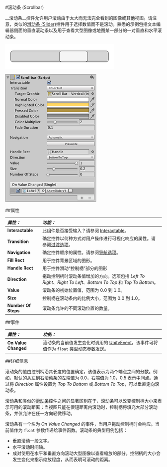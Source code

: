 #滚动条 (Scrollbar)

__滚动条__控件允许用户滚动由于太大而无法完全看到的图像或其他视图。请注意，类似的[滑动条 (Slider)](script-Slider.html)控件用于选择数值而不是滚动。熟悉的示例包括文本编辑器侧面的垂直滚动条以及用于查看大型图像或地图某一部分的一对垂直和水平滚动条。

![滚动条。](../uploads/Main/UI_ScrollbarExample.png)

![](../uploads/Main/UI_ScrollBarInspector.png) 

##属性

|**_属性：_** |**_功能：_** |
|:---|:---|
|__Interactable__ | 此组件是否接受输入？请参阅 [Interactable](script-Selectable.html)。 |
|__Transition__ | 确定控件以何种方式对用户操作进行可视化响应的属性。请参阅[过渡选项](script-SelectableTransition.html)。 |
|__Navigation__ | 确定控件顺序的属性。请参阅[导航选项](script-SelectableNavigation.html)。|
|__Fill Rect__ | 用于控件背景区域的图形。 |
|__Handle Rect__ | 用于控件滑动“控制柄”部分的图形 |
|__Direction__ | 拖动控制柄时滚动条值增加的方向。选项包括 _Left To Right_、_Right To Left_、_Bottom To Top_ 和 _Top To Bottom_。 |
|__Value__ | 滚动条的初始位置值，范围为 0.0 到 1.0。 |
|__Size__ | 控制柄在滚动条内的比例大小，范围为 0.0 到 1.0。 |
|__Number Of Steps__ | 滚动条允许的不同滚动位置的数量。 |

##事件

|**_属性：_** |**_功能：_** |
|:---|:---|
|__On Value Changed__ | 滚动条的当前值发生变化时调用的 [UnityEvent](UnityEvents.html)。该事件可将值作为 `float` 类型动态参数发送。 |


##详细信息

滚动条的值由控制柄沿其长度的位置确定，该值表示为两个端点之间的分数。例如，默认的从左到右滚动条的左端值为 0.0，右端值为 1.0，0.5 表示中间点。通过将 _Direction_ 属性设置为 _Top To Bottom_ 或 _Bottom To Top_，可以垂直定向滚动条。

滚动条和类似的[滑动条](script-Slider.html)控件之间的显著区别在于，滚动条可以改变控制柄大小来表示可用的滚动距离；当视图只能在很短距离内滚动时，控制柄将填充大部分滚动条，并仅允许在任一方向轻微移动。

滚动条有一个名为 _On Value Changed_ 的事件，当用户拖动控制柄时会响应。当前值作为 `float` 参数传递给事件函数。滚动条的典型用例包括：

* 垂直滚动一段文字。
* 水平滚动时间轴。
* 成对使用在水平和垂直方向滚动大型图像以查看缩放的部分。控制柄的大小会发生变化来指示缩放程度，从而表明可滚动的距离。
